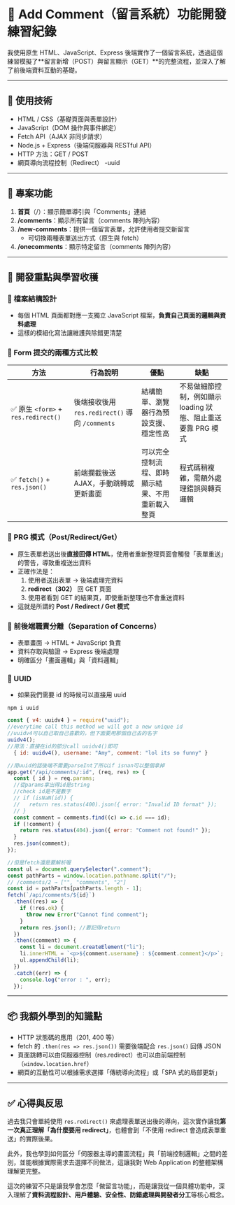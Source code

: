 # 💬 Add Comment（留言系統）功能開發練習紀錄

我使用原生 HTML、JavaScript、Express 後端實作了一個留言系統，透過這個練習模擬了**留言新增（POST）與留言顯示（GET）**的完整流程，並深入了解了前後端資料互動的基礎。

---

## 🔧 使用技術

- HTML / CSS（基礎頁面與表單設計）
- JavaScript（DOM 操作與事件綁定）
- Fetch API（AJAX 非同步請求）
- Node.js + Express（後端伺服器與 RESTful API）
- HTTP 方法：GET / POST
- 網頁導向流程控制（Redirect）
  -uuid

---

## 🚀 專案功能

1. **首頁**（/）：顯示簡單導引與「Comments」連結
2. **/comments**：顯示所有留言（comments 陣列內容）
3. **/new-comments**：提供一個留言表單，允許使用者提交新留言
   - 可切換兩種表單送出方式（原生與 fetch）
4. **/onecomments**：顯示特定留言（comments 陣列內容）

---

## 🧠 開發重點與學習收穫

### 🔹 檔案結構設計

- 每個 HTML 頁面都對應一支獨立 JavaScript 檔案，**負責自己頁面的邏輯與資料處理**
- 這樣的模組化寫法讓維護與除錯更清楚

### 🔹 Form 提交的兩種方式比較

| 方法                                | 行為說明                                       | 優點                                             | 缺點                                                         |
| ----------------------------------- | ---------------------------------------------- | ------------------------------------------------ | ------------------------------------------------------------ |
| ✅ 原生 `<form>` + `res.redirect()` | 後端接收後用 `res.redirect()` 導向 `/comments` | 結構簡單、瀏覽器行為預設支援、穩定性高           | 不易做細節控制，例如顯示 loading 狀態、阻止重送要靠 PRG 模式 |
| ✅ `fetch()` + `res.json()`         | 前端攔截後送 AJAX，手動跳轉或更新畫面          | 可以完全控制流程、即時顯示結果、不用重新載入整頁 | 程式碼稍複雜，需額外處理錯誤與轉頁邏輯                       |

### 🔹 PRG 模式（Post/Redirect/Get）

- 原生表單若送出後**直接回傳 HTML**，使用者重新整理頁面會觸發「表單重送」的警告，導致重複送出資料
- 正確作法是：
  1. 使用者送出表單 → 後端處理完資料
  2. **redirect（302）** 回 GET 頁面
  3. 使用者看到 GET 的結果頁，即使重新整理也不會重送資料
- 這就是所謂的 **Post / Redirect / Get 模式**

### 🔹 前後端職責分離（Separation of Concerns）

- 表單畫面 → HTML + JavaScript 負責
- 資料存取與驗證 → Express 後端處理
- 明確區分「畫面邏輯」與「資料邏輯」

### 🔹 UUID

- 如果我們需要 id 的時候可以直接用 uuid

```
npm i uuid
```

```js
const { v4: uuidv4 } = require("uuid");
//everytime call this method we will got a new unique id
//uuidv4可以自己取自己喜歡的，但下面要用那個自己去的名字
uuidv4();
//用法：直接在id的部分call uuidv4()即可
  { id: uuidv4(), username: "Amy", comment: "lol its so funny" }
```

```js
//用uuid的話後端不需要parseInt了所以if isnan可以整個拿掉
app.get("/api/comments/:id", (req, res) => {
  const { id } = req.params;
  //從params拿出得id是string
  //check id是不是數字
  // if (isNaN(id)) {
  //   return res.status(400).json({ error: "Invalid ID format" });
  // }
  const comment = comments.find((c) => c.id === id);
  if (!comment) {
    return res.status(404).json({ error: "Comment not found!" });
  }
  res.json(comment);
});
```

```js
//但是fetch還是要解析喔
const ul = document.querySelector(".comment");
const pathParts = window.location.pathname.split("/");
// /comments/2 → ["", "comments", "2"]
const id = pathParts[pathParts.length - 1];
fetch(`/api/comments/${id}`)
  .then((res) => {
    if (!res.ok) {
      throw new Error("Cannot find comment");
    }
    return res.json(); //要記得return
  })
  .then((comment) => {
    const li = document.createElement("li");
    li.innerHTML = `<p>${comment.username} : ${comment.comment}</p>`;
    ul.appendChild(li);
  })
  .catch((err) => {
    console.log("error : ", err);
  });
```

---

## 📦 我額外學到的知識點

- HTTP 狀態碼的應用（201, 400 等）
- fetch 的 `.then(res => res.json())` 需要後端配合 `res.json()` 回傳 JSON
- 頁面跳轉可以由伺服器控制（res.redirect）也可以由前端控制（`window.location.href`）
- 網頁的互動性可以根據需求選擇「傳統導向流程」或「SPA 式的局部更新」

---

## ✅ 心得與反思

過去我只會單純使用 `res.redirect()` 來處理表單送出後的導向，這次實作讓我**第一次真正理解「為什麼要用 redirect」**，也體會到「不使用 redirect 會造成表單重送」的實際後果。

此外，我也學到如何區分「伺服器主導的畫面流程」與「前端控制邏輯」之間的差別，並能根據實際需求去選擇不同做法，這讓我對 Web Application 的整體架構理解更完整。

這次的練習不只是讓我學會怎麼「做留言功能」，而是讓我從一個具體功能中，深入理解了**資料流程設計、用戶體驗、安全性、防錯處理與開發者分工**等核心概念。
